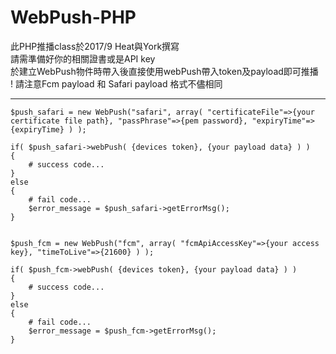 # WebPush-PHP
此PHP推播class於2017/9 Heat與York撰寫<br>
請需準備好你的相關證書或是API key<br>
於建立WebPush物件時帶入後直接使用webPush帶入token及payload即可推播<br>
! 請注意Fcm payload 和 Safari payload 格式不儘相同<br>
<hr>


    $push_safari = new WebPush("safari", array( "certificateFile"=>{your certificate file path}, "passPhrase"=>{pem password}, "expiryTime"=>{expiryTime} ) );
        
    if( $push_safari->webPush( {devices token}, {your payload data} ) )
    {
        # success code...
    }
    else
    {
        # fail code...
        $error_message = $push_safari->getErrorMsg();
    }
   
   
    $push_fcm = new WebPush("fcm", array( "fcmApiAccessKey"=>{your access key}, "timeToLive"=>{21600} ) );
    
    if( $push_fcm->webPush( {devices token}, {your payload data} ) )
    {
        # success code...
    }
    else
    {
        # fail code...
        $error_message = $push_fcm->getErrorMsg();
    }

